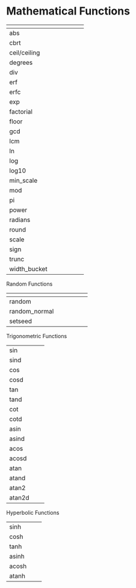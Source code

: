 # Mathematical Functions





<table><thead><tr><th width="158"></th><th></th><th></th></tr></thead><tbody><tr><td>abs</td><td></td><td></td></tr><tr><td>cbrt</td><td></td><td></td></tr><tr><td>ceil/ceiling</td><td></td><td></td></tr><tr><td>degrees</td><td></td><td></td></tr><tr><td>div</td><td></td><td></td></tr><tr><td>erf</td><td></td><td></td></tr><tr><td>erfc</td><td></td><td></td></tr><tr><td>exp</td><td></td><td></td></tr><tr><td>factorial</td><td></td><td></td></tr><tr><td>floor</td><td></td><td></td></tr><tr><td>gcd</td><td></td><td></td></tr><tr><td>lcm</td><td></td><td></td></tr><tr><td>ln</td><td></td><td></td></tr><tr><td>log</td><td></td><td></td></tr><tr><td>log10</td><td></td><td></td></tr><tr><td>min_scale</td><td></td><td></td></tr><tr><td>mod</td><td></td><td></td></tr><tr><td>pi</td><td></td><td></td></tr><tr><td>power</td><td></td><td></td></tr><tr><td>radians</td><td></td><td></td></tr><tr><td>round</td><td></td><td></td></tr><tr><td>scale</td><td></td><td></td></tr><tr><td>sign</td><td></td><td></td></tr><tr><td>trunc</td><td></td><td></td></tr><tr><td>width_bucket</td><td></td><td></td></tr></tbody></table>



Random Functions



<table><thead><tr><th width="168"></th><th></th><th></th></tr></thead><tbody><tr><td>random</td><td></td><td></td></tr><tr><td>random_normal</td><td></td><td></td></tr><tr><td>setseed</td><td></td><td></td></tr></tbody></table>

Trigonometric Functions





|        |   |   |
| ------ | - | - |
| sin    |   |   |
| sind   |   |   |
| cos    |   |   |
| cosd   |   |   |
| tan    |   |   |
| tand   |   |   |
| cot    |   |   |
| cotd   |   |   |
| asin   |   |   |
| asind  |   |   |
| acos   |   |   |
| acosd  |   |   |
| atan   |   |   |
| atand  |   |   |
| atan2  |   |   |
| atan2d |   |   |



Hyperbolic Functions



|       |   |   |
| ----- | - | - |
| sinh  |   |   |
| cosh  |   |   |
| tanh  |   |   |
| asinh |   |   |
| acosh |   |   |
| atanh |   |   |

